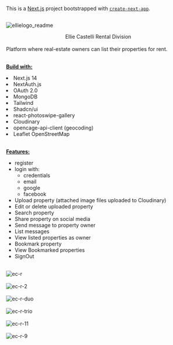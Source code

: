  This is a [Next.js](https://nextjs.org/) project bootstrapped with [`create-next-app`](https://github.com/vercel/next.js/tree/canary/packages/create-next-app).
 ##

![ellielogo_readme](https://github.com/Noud63/elliecastelli-rental/assets/38325801/25d70f66-3269-4340-b679-cd7bba93c958)

<div align="center">Ellie Castelli Rental Division</div><br />
Platform where real-estate owners can list their properties for rent.<br /><br />

<ins>**Build with:**<ins><br />
<li>Next.js 14</li>
<li>NextAuth.js</li>
<li>OAuth 2.0</li> 
<li>MongoDB</li> 
<li>Tailwind</li> 
<li>Shadcn/ui</li> 
<li>react-photoswipe-gallery</li>
<li>Cloudinary</li>
<li>opencage-api-client (geocoding)</li> 
<li>Leaflet OpenStreetMap</li><br />

<ins>**Features:**</ins><br/>

* register
* login with:
    * credentials
    * email
    * google
    * facebook
* Upload property (attached image files uploaded to Cloudinary)
* Edit or delete uploaded property
* Search property
* Share property on social media 
* Send message to property owner
* List messages 
* View listed properties as owner
* Bookmark property
* View Bookmarked properties
* SignOut
<br /><br />




![ec-r](https://github.com/Noud63/elliecastelli-rental/assets/38325801/db131ced-cc98-4914-8b62-5b62bffd2530)<br /><br />
![ec-r-2](https://github.com/Noud63/elliecastelli-rental/assets/38325801/80da09b9-d206-44b4-9198-3114f393d99a)<br /><br />
![ec-r-duo](https://github.com/Noud63/elliecastelli-rental/assets/38325801/2d20eaf5-0d89-4f7d-a1da-534f1387c499)<br /><br />
![ec-r-trio](https://github.com/Noud63/elliecastelli-rental/assets/38325801/aa20a1dd-a1e9-48fe-995d-993fa9523695)<br /><br />
![ec-r-11](https://github.com/Noud63/elliecastelli-rental/assets/38325801/0a0a4822-f8c1-46b1-91dc-bcc4036f0677)<br /><br />
![ec-r-9](https://github.com/Noud63/elliecastelli-rental/assets/38325801/4399728a-9afb-4cca-a106-3d782c62f2a8)
